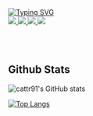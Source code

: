 
<a href="https://github.com/cattr91">
    <img src="https://readme-typing-svg.demolab.com?font=Georgia&size=18&duration=2000&pause=100&multiline=true&width=500&height=80&lines=Caterina+Giacomelli;Data+Science+%7C+Physics;Geological+%26+Environmental+Analytics" alt="Typing SVG" />
</a>

<br>

<a href="https://acrobat.adobe.com/id/urn:aaid:sc:EU:885cba94-8c74-4a09-8963-1490de7c8c0e">
    <img src="https://img.shields.io/badge/PDF-CV-red?style=flat-square&logo=adobe">
</a>
<a href="https://www.linkedin.com/in/caterina-giacomelli-79635571">
    <img src="https://img.shields.io/badge/-Linkedin-blue?style=flat-square&logo=linkedin">
</a>
<a href="mailto:c.giacomelli1@icloud.com">
    <img src="https://img.shields.io/badge/-Email-red?style=flat-square&logo=gmail&logoColor=white">
</a>
<a href='https://www.researchgate.net/profile/Caterina-Giacomelli'>
    <img src='https://img.shields.io/badge/-ResearchGate-green?20201217223315?style=flat&logo=ResearchGate&logoColor=white&&color=green'>
</a>

<br><br>

## Github Stats

![cattr91's GitHub stats](https://cattr91.vercel.app/api?username=cattr91&show_icons=true&theme=radical)

[![Top Langs](https://cattr91.vercel.app/api/top-langs/?username=cattr91&layout=donut)](https://github.com/cattr91/cattr91)

<!-- <div style="display: flex; justify-content: center; gap: 20px; margin-top: 50px; margin-bottom: 50px;">
    <img src="https://cattr91.vercel.app/api?username=cattr91&show_icons=true&theme=radical" alt="cattr91's GitHub stats">
    <img src="https://cattr91.vercel.app/api/top-langs/?username=cattr91&layout=donut" alt="Top Langs">
</div> -->

